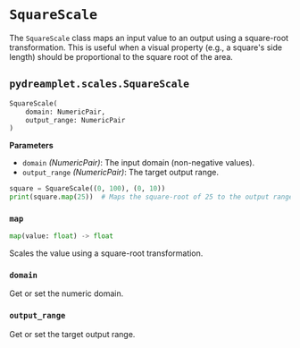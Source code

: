 # `SquareScale`

The `SquareScale` class maps an input value to an output using a square-root transformation. This is useful when a visual property (e.g., a square's side length) should be proportional to the square root of the area.

## <span class=class></span>`pydreamplet.scales.SquareScale`

```py
SquareScale(
    domain: NumericPair,
    output_range: NumericPair
)
```

<span class="param">**Parameters**</span>

- `domain` *(NumericPair)*: The input domain (non-negative values).
- `output_range` *(NumericPair)*: The target output range.

```py
square = SquareScale((0, 100), (0, 10))
print(square.map(25))  # Maps the square-root of 25 to the output range
```


### <span class="meth"></span>`map`

```py
map(value: float) -> float
```

Scales the value using a square-root transformation.

### <span class="prop"></span>`domain`

Get or set the numeric domain.

### <span class="prop"></span>`output_range`

Get or set the target output range.
